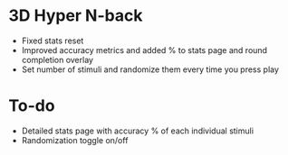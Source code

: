 # 3D Hyper N-back
- Fixed stats reset
- Improved accuracy metrics and added % to stats page and round completion overlay
- Set number of stimuli and randomize them every time you press play

# To-do
- Detailed stats page with accuracy % of each individual stimuli
- Randomization toggle on/off
